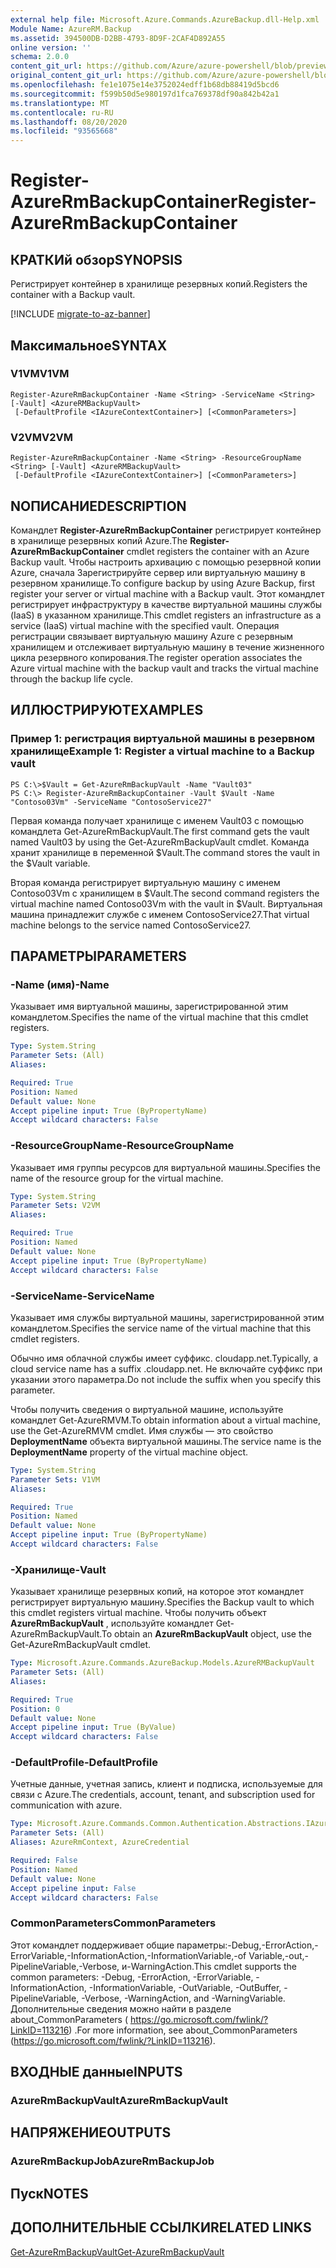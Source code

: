 ```yaml
---
external help file: Microsoft.Azure.Commands.AzureBackup.dll-Help.xml
Module Name: AzureRM.Backup
ms.assetid: 394500DB-D2BB-4793-8D9F-2CAF4D892A55
online version: ''
schema: 2.0.0
content_git_url: https://github.com/Azure/azure-powershell/blob/preview/src/ResourceManager/AzureBackup/Commands.AzureBackup/help/Register-AzureRmBackupContainer.md
original_content_git_url: https://github.com/Azure/azure-powershell/blob/preview/src/ResourceManager/AzureBackup/Commands.AzureBackup/help/Register-AzureRmBackupContainer.md
ms.openlocfilehash: fe1e1075e14e3752024edff1b68db88419d5bcd6
ms.sourcegitcommit: f599b50d5e980197d1fca769378df90a842b42a1
ms.translationtype: MT
ms.contentlocale: ru-RU
ms.lasthandoff: 08/20/2020
ms.locfileid: "93565668"
---
```

# <span data-ttu-id="58391-101">Register-AzureRmBackupContainer</span><span class="sxs-lookup"><span data-stu-id="58391-101">Register-AzureRmBackupContainer</span></span>

## <span data-ttu-id="58391-102">КРАТКИй обзор</span><span class="sxs-lookup"><span data-stu-id="58391-102">SYNOPSIS</span></span>
<span data-ttu-id="58391-103">Регистрирует контейнер в хранилище резервных копий.</span><span class="sxs-lookup"><span data-stu-id="58391-103">Registers the container with a Backup vault.</span></span>

[!INCLUDE [migrate-to-az-banner](../../includes/migrate-to-az-banner.md)]

## <span data-ttu-id="58391-104">Максимальное</span><span class="sxs-lookup"><span data-stu-id="58391-104">SYNTAX</span></span>

### <span data-ttu-id="58391-105">V1VM</span><span class="sxs-lookup"><span data-stu-id="58391-105">V1VM</span></span>
```
Register-AzureRmBackupContainer -Name <String> -ServiceName <String> [-Vault] <AzureRMBackupVault>
 [-DefaultProfile <IAzureContextContainer>] [<CommonParameters>]
```

### <span data-ttu-id="58391-106">V2VM</span><span class="sxs-lookup"><span data-stu-id="58391-106">V2VM</span></span>
```
Register-AzureRmBackupContainer -Name <String> -ResourceGroupName <String> [-Vault] <AzureRMBackupVault>
 [-DefaultProfile <IAzureContextContainer>] [<CommonParameters>]
```

## <span data-ttu-id="58391-107">NОПИСАНИЕ</span><span class="sxs-lookup"><span data-stu-id="58391-107">DESCRIPTION</span></span>
<span data-ttu-id="58391-108">Командлет **Register-AzureRmBackupContainer** регистрирует контейнер в хранилище резервных копий Azure.</span><span class="sxs-lookup"><span data-stu-id="58391-108">The **Register-AzureRmBackupContainer** cmdlet registers the container with an Azure Backup vault.</span></span>
<span data-ttu-id="58391-109">Чтобы настроить архивацию с помощью резервной копии Azure, сначала Зарегистрируйте сервер или виртуальную машину в резервном хранилище.</span><span class="sxs-lookup"><span data-stu-id="58391-109">To configure backup by using Azure Backup, first register your server or virtual machine with a Backup vault.</span></span>
<span data-ttu-id="58391-110">Этот командлет регистрирует инфраструктуру в качестве виртуальной машины службы (IaaS) в указанном хранилище.</span><span class="sxs-lookup"><span data-stu-id="58391-110">This cmdlet registers an infrastructure as a service (IaaS) virtual machine with the specified vault.</span></span>
<span data-ttu-id="58391-111">Операция регистрации связывает виртуальную машину Azure с резервным хранилищем и отслеживает виртуальную машину в течение жизненного цикла резервного копирования.</span><span class="sxs-lookup"><span data-stu-id="58391-111">The register operation associates the Azure virtual machine with the backup vault and tracks the virtual machine through the backup life cycle.</span></span>

## <span data-ttu-id="58391-112">ИЛЛЮСТРИРУЮТ</span><span class="sxs-lookup"><span data-stu-id="58391-112">EXAMPLES</span></span>

### <span data-ttu-id="58391-113">Пример 1: регистрация виртуальной машины в резервном хранилище</span><span class="sxs-lookup"><span data-stu-id="58391-113">Example 1: Register a virtual machine to a Backup vault</span></span>
```
PS C:\>$Vault = Get-AzureRmBackupVault -Name "Vault03"
PS C:\> Register-AzureRmBackupContainer -Vault $Vault -Name "Contoso03Vm" -ServiceName "ContosoService27"
```

<span data-ttu-id="58391-114">Первая команда получает хранилище с именем Vault03 с помощью командлета Get-AzureRmBackupVault.</span><span class="sxs-lookup"><span data-stu-id="58391-114">The first command gets the vault named Vault03 by using the Get-AzureRmBackupVault cmdlet.</span></span>
<span data-ttu-id="58391-115">Команда хранит хранилище в переменной $Vault.</span><span class="sxs-lookup"><span data-stu-id="58391-115">The command stores the vault in the $Vault variable.</span></span>

<span data-ttu-id="58391-116">Вторая команда регистрирует виртуальную машину с именем Contoso03Vm с хранилищем в $Vault.</span><span class="sxs-lookup"><span data-stu-id="58391-116">The second command registers the virtual machine named Contoso03Vm with the vault in $Vault.</span></span>
<span data-ttu-id="58391-117">Виртуальная машина принадлежит службе с именем ContosoService27.</span><span class="sxs-lookup"><span data-stu-id="58391-117">That virtual machine belongs to the service named ContosoService27.</span></span>

## <span data-ttu-id="58391-118">ПАРАМЕТРЫ</span><span class="sxs-lookup"><span data-stu-id="58391-118">PARAMETERS</span></span>

### <span data-ttu-id="58391-119">-Name (имя)</span><span class="sxs-lookup"><span data-stu-id="58391-119">-Name</span></span>
<span data-ttu-id="58391-120">Указывает имя виртуальной машины, зарегистрированной этим командлетом.</span><span class="sxs-lookup"><span data-stu-id="58391-120">Specifies the name of the virtual machine that this cmdlet registers.</span></span>

```yaml
Type: System.String
Parameter Sets: (All)
Aliases: 

Required: True
Position: Named
Default value: None
Accept pipeline input: True (ByPropertyName)
Accept wildcard characters: False
```

### <span data-ttu-id="58391-121">-ResourceGroupName</span><span class="sxs-lookup"><span data-stu-id="58391-121">-ResourceGroupName</span></span>
<span data-ttu-id="58391-122">Указывает имя группы ресурсов для виртуальной машины.</span><span class="sxs-lookup"><span data-stu-id="58391-122">Specifies the name of the resource group for the virtual machine.</span></span>

```yaml
Type: System.String
Parameter Sets: V2VM
Aliases: 

Required: True
Position: Named
Default value: None
Accept pipeline input: True (ByPropertyName)
Accept wildcard characters: False
```

### <span data-ttu-id="58391-123">-ServiceName</span><span class="sxs-lookup"><span data-stu-id="58391-123">-ServiceName</span></span>
<span data-ttu-id="58391-124">Указывает имя службы виртуальной машины, зарегистрированной этим командлетом.</span><span class="sxs-lookup"><span data-stu-id="58391-124">Specifies the service name of the virtual machine that this cmdlet registers.</span></span>

<span data-ttu-id="58391-125">Обычно имя облачной службы имеет суффикс. cloudapp.net.</span><span class="sxs-lookup"><span data-stu-id="58391-125">Typically, a cloud service name has a suffix .cloudapp.net.</span></span>
<span data-ttu-id="58391-126">Не включайте суффикс при указании этого параметра.</span><span class="sxs-lookup"><span data-stu-id="58391-126">Do not include the suffix when you specify this parameter.</span></span>

<span data-ttu-id="58391-127">Чтобы получить сведения о виртуальной машине, используйте командлет Get-AzureRMVM.</span><span class="sxs-lookup"><span data-stu-id="58391-127">To obtain information about a virtual machine, use the Get-AzureRMVM cmdlet.</span></span>
<span data-ttu-id="58391-128">Имя службы — это свойство **DeploymentName** объекта виртуальной машины.</span><span class="sxs-lookup"><span data-stu-id="58391-128">The service name is the **DeploymentName** property of the virtual machine object.</span></span>

```yaml
Type: System.String
Parameter Sets: V1VM
Aliases: 

Required: True
Position: Named
Default value: None
Accept pipeline input: True (ByPropertyName)
Accept wildcard characters: False
```

### <span data-ttu-id="58391-129">-Хранилище</span><span class="sxs-lookup"><span data-stu-id="58391-129">-Vault</span></span>
<span data-ttu-id="58391-130">Указывает хранилище резервных копий, на которое этот командлет регистрирует виртуальную машину.</span><span class="sxs-lookup"><span data-stu-id="58391-130">Specifies the Backup vault to which this cmdlet registers virtual machine.</span></span>
<span data-ttu-id="58391-131">Чтобы получить объект **AzureRmBackupVault** , используйте командлет Get-AzureRmBackupVault.</span><span class="sxs-lookup"><span data-stu-id="58391-131">To obtain an **AzureRmBackupVault** object, use the Get-AzureRmBackupVault cmdlet.</span></span>

```yaml
Type: Microsoft.Azure.Commands.AzureBackup.Models.AzureRMBackupVault
Parameter Sets: (All)
Aliases: 

Required: True
Position: 0
Default value: None
Accept pipeline input: True (ByValue)
Accept wildcard characters: False
```

### <span data-ttu-id="58391-132">-DefaultProfile</span><span class="sxs-lookup"><span data-stu-id="58391-132">-DefaultProfile</span></span>
<span data-ttu-id="58391-133">Учетные данные, учетная запись, клиент и подписка, используемые для связи с Azure.</span><span class="sxs-lookup"><span data-stu-id="58391-133">The credentials, account, tenant, and subscription used for communication with azure.</span></span>

```yaml
Type: Microsoft.Azure.Commands.Common.Authentication.Abstractions.IAzureContextContainer
Parameter Sets: (All)
Aliases: AzureRmContext, AzureCredential

Required: False
Position: Named
Default value: None
Accept pipeline input: False
Accept wildcard characters: False
```

### <span data-ttu-id="58391-134">CommonParameters</span><span class="sxs-lookup"><span data-stu-id="58391-134">CommonParameters</span></span>
<span data-ttu-id="58391-135">Этот командлет поддерживает общие параметры:-Debug,-ErrorAction,-ErrorVariable,-InformationAction,-InformationVariable,-of Variable,-out,-PipelineVariable,-Verbose, и-WarningAction.</span><span class="sxs-lookup"><span data-stu-id="58391-135">This cmdlet supports the common parameters: -Debug, -ErrorAction, -ErrorVariable, -InformationAction, -InformationVariable, -OutVariable, -OutBuffer, -PipelineVariable, -Verbose, -WarningAction, and -WarningVariable.</span></span> <span data-ttu-id="58391-136">Дополнительные сведения можно найти в разделе about_CommonParameters ( https://go.microsoft.com/fwlink/?LinkID=113216) .</span><span class="sxs-lookup"><span data-stu-id="58391-136">For more information, see about_CommonParameters (https://go.microsoft.com/fwlink/?LinkID=113216).</span></span>

## <span data-ttu-id="58391-137">ВХОДНЫЕ данные</span><span class="sxs-lookup"><span data-stu-id="58391-137">INPUTS</span></span>

### <span data-ttu-id="58391-138">AzureRmBackupVault</span><span class="sxs-lookup"><span data-stu-id="58391-138">AzureRmBackupVault</span></span>

## <span data-ttu-id="58391-139">НАПРЯЖЕНИЕ</span><span class="sxs-lookup"><span data-stu-id="58391-139">OUTPUTS</span></span>

### <span data-ttu-id="58391-140">AzureRmBackupJob</span><span class="sxs-lookup"><span data-stu-id="58391-140">AzureRmBackupJob</span></span>

## <span data-ttu-id="58391-141">Пуск</span><span class="sxs-lookup"><span data-stu-id="58391-141">NOTES</span></span>

## <span data-ttu-id="58391-142">ДОПОЛНИТЕЛЬНЫЕ ССЫЛКИ</span><span class="sxs-lookup"><span data-stu-id="58391-142">RELATED LINKS</span></span>

[<span data-ttu-id="58391-143">Get-AzureRmBackupVault</span><span class="sxs-lookup"><span data-stu-id="58391-143">Get-AzureRmBackupVault</span></span>](./Get-AzureRmBackupVault.md)


